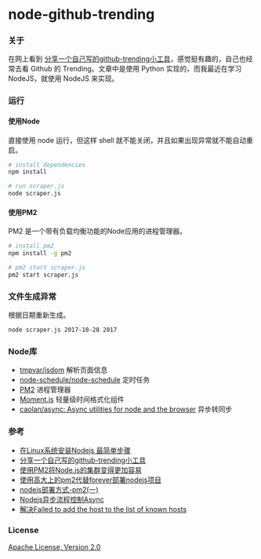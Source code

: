 # node-github-trending

### 关于

在网上看到 [分享一个自己写的github-trending小工具](http://www.jianshu.com/p/25722080c73d)，感觉挺有趣的，自己也经常去看 Github 的 Trending。文章中是使用 Python 实现的，而我最近在学习 NodeJS，就使用 NodeJS 来实现。

### 运行

#### 使用Node

直接使用 node 运行，但这样 shell 就不能关闭，并且如果出现异常就不能自动重启。

``` bash
# install dependencies
npm install

# run scraper.js
node scraper.js
```

#### 使用PM2

PM2 是一个带有负载均衡功能的Node应用的进程管理器。

``` bash
# install pm2
npm install -g pm2

# pm2 start scraper.js
pm2 start scraper.js
```

### 文件生成异常

根据日期重新生成。

``` bash
node scraper.js 2017-10-28 2017
```

### Node库
- [tmpvar/jsdom](https://github.com/tmpvar/jsdom) 解析页面信息
- [node-schedule/node-schedule](https://github.com/node-schedule/node-schedule) 定时任务
- [PM2](http://pm2.keymetrics.io/) 进程管理器
- [Moment.js](http://momentjs.com/) 轻量级时间格式化组件
- [caolan/async: Async utilities for node and the browser](https://github.com/caolan/async) 异步转同步

### 参考
- [在Linux系统安装Nodejs 最简单步骤](http://www.cnblogs.com/liuqi/p/6483317.html)
- [分享一个自己写的github-trending小工具](http://www.jianshu.com/p/25722080c73d)
- [使用PM2将Node.js的集群变得更加容易](http://www.cnblogs.com/jaxu/p/5193643.html)
- [使用高大上的pm2代替forever部署nodejs项目](http://www.jianshu.com/p/fdc12d82b661)
- [nodejs部署方式-pm2(一)](http://www.tuicool.com/articles/773mmqN)
- [Nodejs异步流程控制Async](http://blog.fens.me/nodejs-async/)
- [解决Failed to add the host to the list of known hosts](http://blog.csdn.net/cloudsben/article/details/8177376)

### License
[Apache License, Version 2.0](https://opensource.org/licenses/Apache-2.0)
